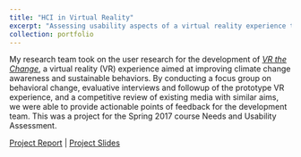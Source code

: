 ```yaml
---
title: "HCI in Virtual Reality"
excerpt: "Assessing usability aspects of a virtual reality experience toward climate change awareness.<br/><img src='/images/projects_HCI_VR.png'>"
collection: portfolio
---
```


My research team took on the user research for the development of [_VR the Change_](https://www.ischool.berkeley.edu/projects/2017/vr-change), a virtual reality (VR) experience aimed at improving climate change awareness and sustainable behaviors. By conducting a focus group on behavioral change, evaluative interviews and followup of the prototype VR experience, and a competitive review of existing media with similar aims, we were able to provide actionable points of feedback for the development team. This was a project for the Spring 2017 course Needs and Usability Assessment.

[Project Report](/files/NUA_S17_finalreport.pdf) | [Project Slides](/files/NUA_S17_finalslides.pdf)

